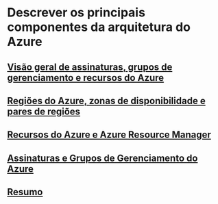 # Descrever os principais componentes da arquitetura do Azure

## [Visão geral de assinaturas, grupos de gerenciamento e recursos do Azure](./M3_1_AssinaturasGruposRecursos.md)

## [Regiões do Azure, zonas de disponibilidade e pares de regiões](./M3_2_RegioesAzure.md)

## [Recursos do Azure e Azure Resource Manager](./M3_3_RecursosAzure.md)

## [Assinaturas e Grupos de Gerenciamento do Azure](./M3_4_AssinaturasGruposGerenciamento.md)

## [Resumo](./M3_5_Resumo.md)
